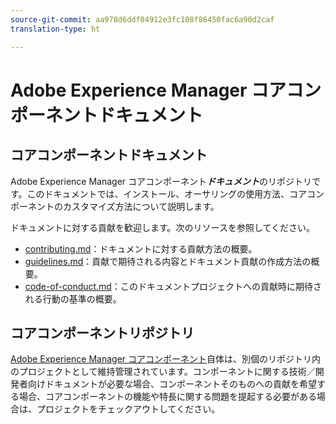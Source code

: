 ```yaml
---
source-git-commit: aa978d6ddf04912e3fc108f86450fac6a90d2caf
translation-type: ht

---
```

# Adobe Experience Manager コアコンポーネントドキュメント

## コアコンポーネントドキュメント

Adobe Experience Manager コアコンポーネント&#x200B;***ドキュメント***&#x200B;のリポジトリです。このドキュメントでは、インストール、オーサリングの使用方法、コアコンポーネントのカスタマイズ方法について説明します。

ドキュメントに対する貢献を歓迎します。次のリソースを参照してください。

* [contributing.md](contributing.md)：ドキュメントに対する貢献方法の概要。
* [guidelines.md](guidelines.md)：貢献で期待される内容とドキュメント貢献の作成方法の概要。
* [code-of-conduct.md](code-of-conduct.md)：このドキュメントプロジェクトへの貢献時に期待される行動の基準の概要。

## コアコンポーネントリポジトリ

[Adobe Experience Manager コアコンポーネント](https://github.com/adobe/aem-core-wcm-components)自体は、別個のリポジトリ内のプロジェクトとして維持管理されています。コンポーネントに関する技術／開発者向けドキュメントが必要な場合、コンポーネントそのものへの貢献を希望する場合、コアコンポーネントの機能や特長に関する問題を提起する必要がある場合は、プロジェクトをチェックアウトしてください。
